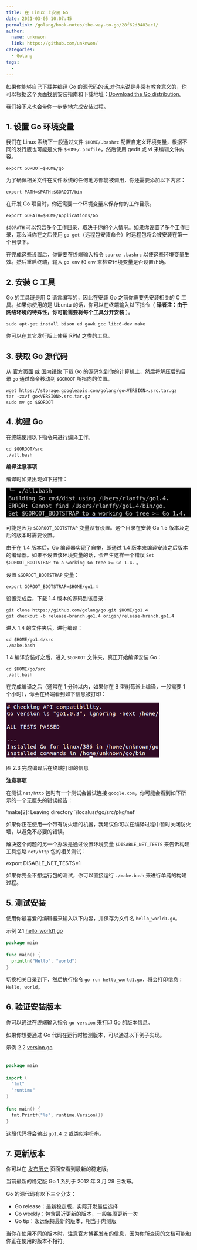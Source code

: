 ```yaml
---
title: 在 Linux 上安装 Go
date: 2021-03-05 10:07:45
permalink: /golang/book-notes/the-way-to-go/28f62d3483ac1/
author: 
  name: unknwon
  link: https://github.com/unknwon/
categories:
  - Golang
tags:
  - 
---
```


如果你能够自己下载并编译 Go 的源代码的话,对你来说是非常有教育意义的，你可以根据这个页面找到安装指南和下载地址：[Download the Go distribution](http://golang.org/doc/install)。

我们接下来也会带你一步步地完成安装过程。

## 1. 设置 Go 环境变量

我们在 Linux 系统下一般通过文件 `$HOME/.bashrc` 配置自定义环境变量，根据不同的发行版也可能是文件 `$HOME/.profile`，然后使用 gedit 或 vi 来编辑文件内容。

```shell
export GOROOT=$HOME/go
```

为了确保相关文件在文件系统的任何地方都能被调用，你还需要添加以下内容：

```shell
export PATH=$PATH:$GOROOT/bin
```

在开发 Go 项目时，你还需要一个环境变量来保存你的工作目录。

```shell
export GOPATH=$HOME/Applications/Go
```

`$GOPATH` 可以包含多个工作目录，取决于你的个人情况。如果你设置了多个工作目录，那么当你在之后使用 `go get`（远程包安装命令）时远程包将会被安装在第一个目录下。

在完成这些设置后，你需要在终端输入指令 `source .bashrc` 以使这些环境变量生效。然后重启终端，输入 `go env` 和 `env` 来检查环境变量是否设置正确。

## 2. 安装 C 工具

Go 的工具链是用 C 语言编写的，因此在安装 Go 之前你需要先安装相关的 C 工具。如果你使用的是 Ubuntu 的话，你可以在终端输入以下指令（ **译者注：由于网络环境的特殊性，你可能需要将每个工具分开安装** ）。

```shell
sudo apt-get install bison ed gawk gcc libc6-dev make
```

你可以在其它发行版上使用 RPM 之类的工具。

## 3. 获取 Go 源代码

从 [官方页面](https://golang.org/dl/) 或 [国内镜像](http://www.golangtc.com/download) 下载 Go 的源码包到你的计算机上，然后将解压后的目录 `go` 通过命令移动到 `$GOROOT` 所指向的位置。

```shell
wget https://storage.googleapis.com/golang/go<VERSION>.src.tar.gz
tar -zxvf go<VERSION>.src.tar.gz
sudo mv go $GOROOT
```

## 4. 构建 Go

在终端使用以下指令来进行编译工作。

```shell
cd $GOROOT/src
./all.bash
```

**编译注意事项**

编译时如果出现如下报错：

![](../../images/2.3.allbasherror.png?raw=true)

可能是因为 `$GOROOT_BOOTSTRAP` 变量没有设置。这个目录在安装 Go 1.5 版本及之后的版本时需要设置。

由于在 1.4 版本后，Go 编译器实现了自举，即通过 1.4 版本来编译安装之后版本的编译器。如果不设置该环境变量的话，会产生这样一个错误 `Set $GOROOT_BOOTSTRAP to a working Go tree >= Go 1.4.` 。

设置 `$GOROOT_BOOTSTRAP` 变量：

```shell  
export GOROOT_BOOTSTRAP=$HOME/go1.4
```

设置完成后，下载 1.4 版本的源码到该目录：

```shell
git clone https://github.com/golang/go.git $HOME/go1.4
git checkout -b release-branch.go1.4 origin/release-branch.go1.4
```

进入 1.4 的文件夹后，进行编译：

```shell
cd $HOME/go1.4/src
./make.bash
```

1.4 编译安装好之后，进入 `$GOROOT` 文件夹，真正开始编译安装 Go：

```shell
cd $HOME/go/src
./all.bash
```

在完成编译之后（通常在 1 分钟以内，如果你在 B 型树莓派上编译，一般需要 1 个小时），你会在终端看到如下信息被打印：

![](../../images/2.3.allbash.png?raw=true)

图 2.3 完成编译后在终端打印的信息

**注意事项** 

在测试 `net/http` 包时有一个测试会尝试连接 `google.com`，你可能会看到如下所示的一个无厘头的错误报告：

  ‘make[2]: Leaving directory `/localusr/go/src/pkg/net’

如果你正在使用一个带有防火墙的机器，我建议你可以在编译过程中暂时关闭防火墙，以避免不必要的错误。

解决这个问题的另一个办法是通过设置环境变量 `$DISABLE_NET_TESTS` 来告诉构建工具忽略 `net/http` 包的相关测试：

  export DISABLE_NET_TESTS=1

如果你完全不想运行包的测试，你可以直接运行 `./make.bash` 来进行单纯的构建过程。

## 5. 测试安装

使用你最喜爱的编辑器来输入以下内容，并保存为文件名 `hello_world1.go`。

示例 2.1 [hello_world1.go](examples/chapter_2/hello_world1.go)

```go
package main

func main() {
  println("Hello", "world")
}
```

切换相关目录到下，然后执行指令 `go run hello_world1.go`，将会打印信息：`Hello, world`。

## 6. 验证安装版本

你可以通过在终端输入指令 `go version` 来打印 Go 的版本信息。

如果你想要通过 Go 代码在运行时检测版本，可以通过以下例子实现。

示例 2.2 [version.go](examples/chapter_2/version.go)

```go

package main

import (
  "fmt"
  "runtime"
)

func main() {
  fmt.Printf("%s", runtime.Version())
}
```

这段代码将会输出 `go1.4.2` 或类似字符串。

## 7. 更新版本

你可以在 [发布历史](http://golang.org/doc/devel/release.html) 页面查看到最新的稳定版。

当前最新的稳定版 Go 1 系列于 2012 年 3 月 28 日发布。

Go 的源代码有以下三个分支：

- Go release：最新稳定版，实际开发最佳选择
- Go weekly：包含最近更新的版本，一般每周更新一次
- Go tip：永远保持最新的版本，相当于内测版

当你在使用不同的版本时，注意官方博客发布的信息，因为你所查阅的文档可能和你正在使用的版本不相符。
